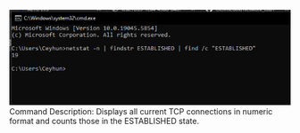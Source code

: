 
![Network Lab](https://github.com/ceyhxun/networklab1/raw/main/123.PNG)
Command Description:
Displays all current TCP connections in numeric format and counts those in the ESTABLISHED state.
